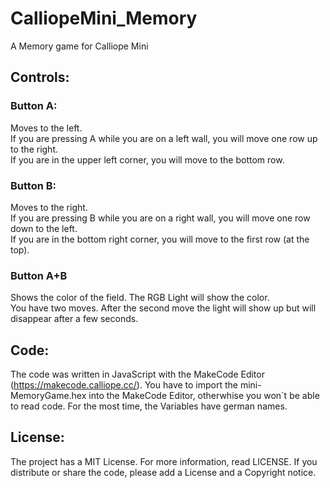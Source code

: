 # CalliopeMini_Memory
A Memory game for Calliope Mini
## Controls:
### Button A:
Moves to the left.  
If you are pressing A while you are on a left wall, you will move one row up to the right.  
If you are in the upper left corner, you will move to the bottom row.  
### Button B:
Moves to the right.  
If you are pressing B while you are on a right wall, you will move one row down to the left.  
If you are in the bottom right corner, you will move to the first row (at the top).
### Button A+B
Shows the color of the field. The RGB Light will show the color.  
You have two moves. After the second move the light will show up but will disappear after a few seconds.

## Code:
The code was written in JavaScript with the MakeCode Editor (https://makecode.calliope.cc/).
You have to import the mini-MemoryGame.hex into the MakeCode Editor, otherwhise you won´t be able to read code.
For the most time, the Variables have german names.

## License:
The project has a MIT License. For more information, read LICENSE. If you distribute or share the code, please add a License and a Copyright notice.
